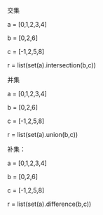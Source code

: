 交集

a = [0,1,2,3,4]

b = [0,2,6]

c = [-1,2,5,8]

r = list(set(a).intersection(b,c))



并集

a = [0,1,2,3,4]

b = [0,2,6]

c = [-1,2,5,8]

r = list(set(a).union(b,c))



补集：

a = [0,1,2,3,4]

b = [0,2,6]

c = [-1,2,5,8]

r = list(set(a).difference(b,c))

